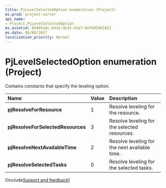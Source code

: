 ```yaml
---
title: PjLevelSelectedOption enumeration (Project)
ms.prod: project-server
api_name:
- Project.PjLevelSelectedOption
ms.assetid: 6d465e8c-b41e-de33-43e7-66fb92901651
ms.date: 06/08/2017
localization_priority: Normal
---
```



# PjLevelSelectedOption enumeration (Project)

Contains constants that specify the leveling option.



|Name|Value|Description|
|:-----|:-----|:-----|
|**pjResolveForResource**|1|Resolve leveling for the resource.|
|**pjResolveForSelectedResources**|3|Resolve leveling for the selected resources.|
|**pjResolveNextAvailableTime**|2|Resolve leveling for the next available time.|
|**pjResolveSelectedTasks**|0|Resolve leveling for the selected tasks.|

[!include[Support and feedback](~/includes/feedback-boilerplate.md)]